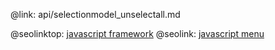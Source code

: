 @link: api/selectionmodel_unselectall.md

@seolinktop: [javascript framework](https://webix.com)
@seolink: [javascript menu](https://webix.com/widget/menu/)